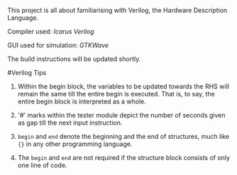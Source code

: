 This project is all about familiarising with Verilog, the Hardware Description Language.

Compiler used: *Icarus Verilog*

GUI used for simulation: *GTKWave*

The build instructions will be updated shortly.

#Verilog Tips
1. Within the begin block, the variables to be updated towards the RHS will remain the same till the entire begin is executed. That is, to say, the entire begin block is interpreted as a whole.

2. '#' marks within the tester module depict the number of seconds given as gap till the next input instruction.

3. ```begin``` and ```end``` denote the beginning and the end of structures, much like ```{}``` in any other programming language.

4. The ```begin``` and ```end``` are not required if the structure block consists of only one line of code.

